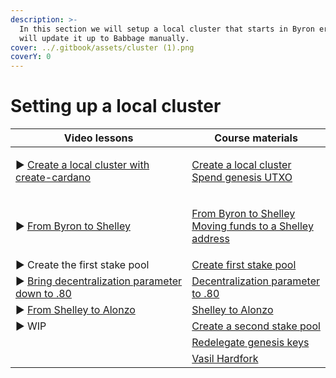 ```yaml
---
description: >-
  In this section we will setup a local cluster that starts in Byron era, we
  will update it up to Babbage manually.
cover: ../.gitbook/assets/cluster (1).png
coverY: 0
---
```


# Setting up a local cluster



| Video lessons                                                                   | Course materials                                                                                                                                           |
| ------------------------------------------------------------------------------- | ---------------------------------------------------------------------------------------------------------------------------------------------------------- |
| ▶︎ [Create a local cluster with create-cardano](https://youtu.be/TZlr\_L0vkgg)  | <p><a href="create-a-local-cluster.md">Create a local cluster</a><br><a href="spend-genesis-utxo.md">Spend genesis UTXO </a></p>                           |
| ▶︎ [From Byron to Shelley ](https://youtu.be/3baiJeUZDHc)                       | <p><a href="from-byron-to-shelley.md">From Byron to Shelley </a><br><a href="move-funds-to-a-shelley-address.md">Moving funds to a Shelley address</a></p> |
| ▶︎  Create the first stake pool                                                 | [Create first stake pool](create-first-stake-pool.md)                                                                                                      |
| ▶︎ [Bring decentralization parameter down to .80](https://youtu.be/dqPdP4sfzdA) | [Decentralization parameter to .80](bring-decentralization-parameter-down-to-.80.md)                                                                       |
| ▶︎ [From Shelley to Alonzo](https://youtu.be/dqPdP4sfzdA)                       | [Shelley to Alonzo ](from-shelly-to-alonzo.md)                                                                                                             |
| ▶︎  WIP                                                                         | [Create a second stake pool](create-a-second-stake-pool-before-we-move-to-babbage-era.md)                                                                  |
|                                                                                 | [Redelegate genesis keys](redelegate-genesis-keys.md)                                                                                                      |
|                                                                                 | [Vasil Hardfork ](vasil-hardfork.md)                                                                                                                       |

